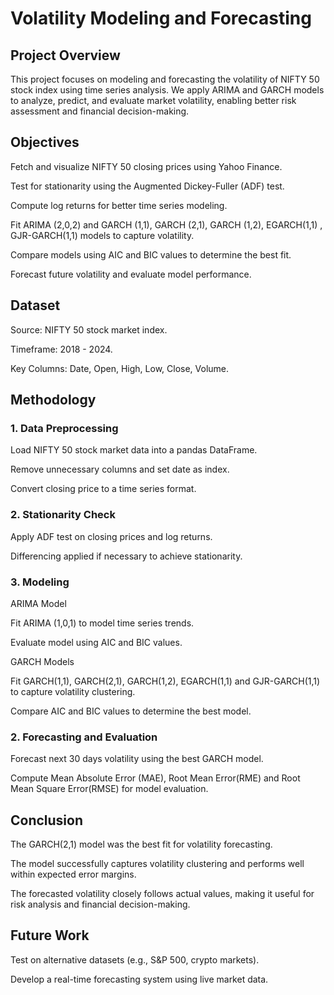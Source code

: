 # Volatility Modeling and Forecasting

## Project Overview

This project focuses on modeling and forecasting the volatility of NIFTY 50 stock index using time series analysis. We apply ARIMA and GARCH models to analyze, predict, and evaluate market volatility, enabling better risk assessment and financial decision-making.

## Objectives

Fetch and visualize  NIFTY 50 closing prices  using Yahoo Finance.

Test for stationarity using the Augmented Dickey-Fuller (ADF) test.

Compute log returns for better time series modeling.

Fit ARIMA (2,0,2) and GARCH (1,1), GARCH (2,1), GARCH (1,2), EGARCH(1,1) , GJR-GARCH(1,1) models to capture volatility.

Compare models using AIC and BIC values to determine the best fit.

Forecast future volatility and evaluate model performance.

## Dataset

Source: NIFTY 50 stock market index.

Timeframe: 2018 - 2024.

Key Columns: Date, Open, High, Low, Close, Volume.

## Methodology

### 1. Data Preprocessing

Load NIFTY 50 stock market data into a pandas DataFrame.

Remove unnecessary columns and set date as index.

Convert closing price to a time series format.

### 2. Stationarity Check

Apply ADF test on closing prices and log returns.

Differencing applied if necessary to achieve stationarity.

### 3. Modeling

ARIMA Model

Fit ARIMA (1,0,1) to model time series trends.

Evaluate model using AIC and BIC values.

GARCH Models

Fit GARCH(1,1), GARCH(2,1), GARCH(1,2), EGARCH(1,1) and GJR-GARCH(1,1) to capture volatility clustering.

Compare AIC and BIC values to determine the best model.

### 2. Forecasting and Evaluation

Forecast next 30 days volatility using the best GARCH model.

Compute Mean Absolute Error (MAE), Root Mean Error(RME) and Root Mean Square Error(RMSE) for model evaluation.

## Conclusion

The GARCH(2,1) model was the best fit for volatility forecasting.

The model successfully captures volatility clustering and performs well within expected error margins.

The forecasted volatility closely follows actual values, making it useful for risk analysis and financial decision-making.

## Future Work

Test on alternative datasets (e.g., S&P 500, crypto markets).

Develop a real-time forecasting system using live market data.




